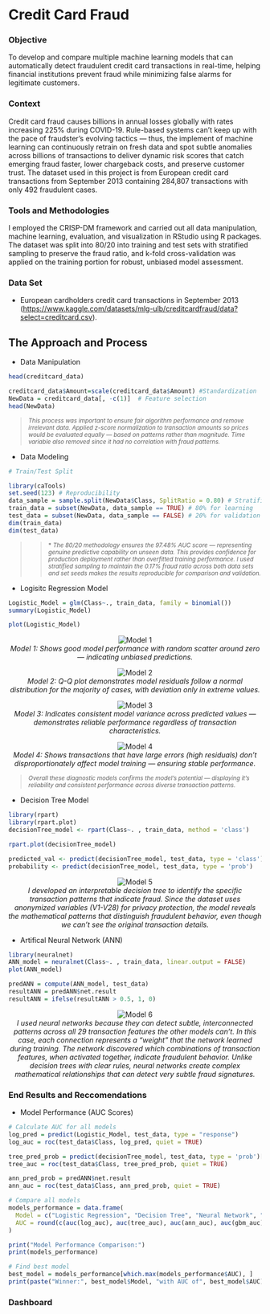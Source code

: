 # Credit Card Fraud

### Objective
To develop and compare multiple machine learning models that can automatically detect fraudulent credit card transactions in real-time, helping financial institutions prevent fraud while minimizing false alarms for legitimate customers. 

### Context
Credit card fraud causes billions in annual losses globally with rates increasing 225% during COVID-19. Rule-based systems can’t keep up with the pace of fraudster’s evolving tactics — thus, the implement of machine learning can continuously retrain on fresh data and spot subtle anomalies across billions of transactions to deliver dynamic risk scores that catch emerging fraud faster, lower chargeback costs, and preserve customer trust. The dataset used in this project is from European credit card transactions from September 2013 containing 284,807 transactions with only 492 fraudulent cases. 

### Tools and Methodologies 
I employed the CRISP-DM framework and carried out all data manipulation, machine learning, evaluation, and visualization in RStudio using R packages. The dataset was split into 80/20 into training and test sets with stratified sampling to preserve the fraud ratio, and k-fold cross-validation was applied on the training portion for robust, unbiased model assessment.


### Data Set
- European cardholders credit card transactions in September 2013 (https://www.kaggle.com/datasets/mlg-ulb/creditcardfraud/data?select=creditcard.csv).

## The Approach and Process 
- Data Manipulation
```r
head(creditcard_data)

creditcard_data$Amount=scale(creditcard_data$Amount) #Standardization
NewData = creditcard_data[, -c(1)]  # Feature selection
head(NewData)
```
> <small> *This process was important to ensure fair algorithm performance and remove irrelevant data. Applied z-score normalization to transaction amounts so prices would be evaluated equally — based on patterns rather than magnitude. Time variable also removed since it had no correlation with fraud patterns.* </small>

- Data Modeling
```r
# Train/Test Split

library(caTools)
set.seed(123) # Reproducibility 
data_sample = sample.split(NewData$Class, SplitRatio = 0.80) # Stratified sampling
train_data = subset(NewData, data_sample == TRUE) # 80% for learning
test_data = subset(NewData, data_sample == FALSE) # 20% for validation
dim(train_data)
dim(test_data)
```
>> <small>* *The 80/20 methodology ensures the 97.48% AUC score — representing genuine predictive capability on unseen data. This provides confidence for production deployment rather than overfitted training performance. I used stratified sampling to maintain the 0.17% fraud ratio across both data sets and set seeds makes the results reproducible for comparison and validation.* </small>

- Logisitc Regression Model
```r
Logistic_Model = glm(Class~., train_data, family = binomial())
summary(Logistic_Model)

plot(Logistic_Model)
```
<p align="center">
  <img src= "images/Model 1.png" alt="Model 1"/><br>
  <em>Model 1: Shows good model performance with random scatter around zero — indicating unbiased predictions.</em>
</p>

<p align="center">
  <img src= "images/Model 2.png" alt="Model 2"/><br>
  <em>Model 2: Q-Q plot demonstrates model residuals follow a normal distribution for the majority of cases, with deviation only in extreme values.</em>
</p>

<p align="center">
  <img src= "images/Model 3.png" alt="Model 3"/><br>
  <em>Model 3: Indicates consistent model variance across predicted values — demonstrates reliable performance regardless of transaction characteristics.</em>
</p>

<p align="center">
  <img src= "images/Model 4.png" alt="Model 4"/><br>
  <em>Model 4: Shows transactions that have large errors (high residuals) don’t disproportionately affect model training — ensuring stable performance.</em>
</p>

> <small> *Overall these diagnostic models confirms the model’s potential — displaying it’s reliability and consistent performance across diverse transaction patterns.* </small>

- Decision Tree Model
```r
library(rpart)
library(rpart.plot)
decisionTree_model <- rpart(Class~. , train_data, method = 'class')

rpart.plot(decisionTree_model)

predicted_val <- predict(decisionTree_model, test_data, type = 'class')
probability <- predict(decisionTree_model, test_data, type = 'prob')
```
<p align="center">
  <img src= "images/Model 5.png" alt="Model 5"/><br>
  <em>I developed an interpretable decision tree to identify the specific transaction patterns that indicate fraud. Since the dataset uses anonymized variables (V1-V28) for privacy protection, the model reveals the mathematical patterns that distinguish fraudulent behavior, even though we can’t see the original transaction details. </em>
</p>

- Artifical Neural Network (ANN)
```r
library(neuralnet)
ANN_model = neuralnet(Class~. , train_data, linear.output = FALSE)
plot(ANN_model)

predANN = compute(ANN_model, test_data)
resultANN = predANN$net.result
resultANN = ifelse(resultANN > 0.5, 1, 0)
```
<p align="center">
  <img src= "images/Model 6.png" alt="Model 6"/><br>
  <em>I used neural networks because they can detect subtle, interconnected patterns across all 29 transaction features the other models can’t. In this case, each connection represents a “weight” that the network learned during training. The network discovered which combinations of transaction features, when activated together, indicate fraudulent behavior. Unlike decision trees with clear rules, neural networks create complex mathematical relationships that can detect very subtle fraud signatures. </em>
</p>

### End Results and Reccomendations 
- Model Performance (AUC Scores)
```r
# Calculate AUC for all models
log_pred = predict(Logistic_Model, test_data, type = "response")
log_auc = roc(test_data$Class, log_pred, quiet = TRUE)

tree_pred_prob = predict(decisionTree_model, test_data, type = 'prob')[,2]
tree_auc = roc(test_data$Class, tree_pred_prob, quiet = TRUE)

ann_pred_prob = predANN$net.result
ann_auc = roc(test_data$Class, ann_pred_prob, quiet = TRUE)

# Compare all models
models_performance = data.frame(
  Model = c("Logistic Regression", "Decision Tree", "Neural Network", "GBM"),
  AUC = round(c(auc(log_auc), auc(tree_auc), auc(ann_auc), auc(gbm_auc)), 4)
)

print("Model Performance Comparison:")
print(models_performance)

# Find best model
best_model = models_performance[which.max(models_performance$AUC), ]
print(paste("Winner:", best_model$Model, "with AUC of", best_model$AUC))
```

### Dashboard
